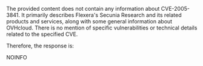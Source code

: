 The provided content does not contain any information about CVE-2005-3841. It primarily describes Flexera's Secunia Research and its related products and services, along with some general information about OVHcloud. There is no mention of specific vulnerabilities or technical details related to the specified CVE.

Therefore, the response is:

NOINFO